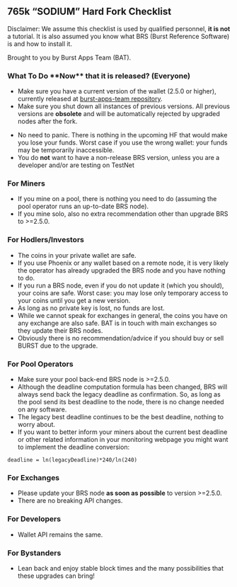765k “SODIUM” Hard Fork Checklist
---------------------------------------

Disclaimer: We assume this checklist is used by qualified personnel, **it is not** a tutorial.
It is also assumed you know what BRS (Burst Reference Software) is and how to install it.

Brought to you by Burst Apps Team (BAT).

### What To Do \*\*Now\*\* that it is released? (Everyone)

-   Make sure you have a current version of the wallet (2.5.0 or higher), currently released at [burst-apps-team repository](https://github.com/burst-apps-team/burstcoin/releases).
-   Make sure you shut down all instances of previous versions. All previous versions are **obsolete** and will be automatically rejected by upgraded nodes after the fork.

<!-- -->

-   No need to panic. There is nothing in the upcoming HF that would make you lose your funds. Worst case if you use the wrong wallet: your funds may be temporarily inaccessible.
-   You do **not** want to have a non-release BRS version, unless you are a developer and/or are testing on TestNet

### For Miners

-   If you mine on a pool, there is nothing you need to do (assuming the pool operator runs an up-to-date BRS node).
-   If you mine solo, also no extra recommendation other than upgrade BRS to >=2.5.0.

### For Hodlers/Investors

-   The coins in your private wallet are safe.
-   If you use Phoenix or any wallet based on a remote node, it is very likely the operator has already upgraded the BRS node and you have nothing to do.
-   If you run a BRS node, even if you do not update it (which you should), your coins are safe. Worst case: you may lose only temporary access to your coins until you get a new version.
-   As long as no private key is lost, no funds are lost.
-   While we cannot speak for exchanges in general, the coins you have on any exchange are also safe. BAT is in touch with main exchanges so they update their BRS nodes.
-   Obviously there is no recommendation/advice if you should buy or sell BURST due to the upgrade.

### For Pool Operators

-   Make sure your pool back-end BRS node is >=2.5.0.
-   Although the deadline computation formula has been changed, BRS will always send back the legacy deadline as confirmation. So, as long as the pool send its best deadline to the node, there is no change needed on any software.
-   The legacy best deadline continues to be the best deadline, nothing to worry about.
-   If you want to better inform your miners about the current best deadline or other related information in your monitoring webpage you might want to implement the deadline conversion:
```
deadline = ln(legacyDeadline)*240/ln(240)
```

### For Exchanges

-   Please update your BRS node **as soon as possible** to version >=2.5.0.
-   There are no breaking API changes.

### For Developers

-   Wallet API remains the same.

### For Bystanders

-   Lean back and enjoy stable block times and the many possibilities that these upgrades can bring!



